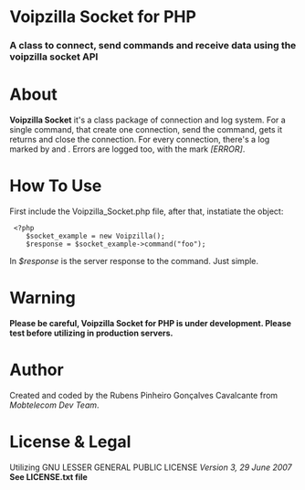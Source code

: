 Voipzilla Socket for PHP
===========

### A class to connect, send commands and receive data using the voipzilla socket API

About
========

**Voipzilla Socket** it's a class package of connection and log system. For a single command, that create one connection, send the command, gets it returns and close the connection. For every connection, there's a log marked by *<CONNECTED NOW>* and *<DISCONECTED NOW>*. Errors are logged too, with the mark *[ERROR]*.


How To Use
========

First include the Voipzilla_Socket.php file, after that, instatiate the object:

     <?php
        $socket_example = new Voipzilla();
        $response = $socket_example->command("foo");
In *$response* is the server response to the command. Just simple.



Warning
============

**Please be careful, Voipzilla Socket for PHP is under development. Please test before utilizing in production servers.**

Author
============

Created and coded by the Rubens Pinheiro Gonçalves Cavalcante
from *Mobtelecom Dev Team*.


License & Legal
==============

Utilizing GNU LESSER GENERAL PUBLIC LICENSE *Version 3, 29 June 2007*
**See LICENSE.txt file**